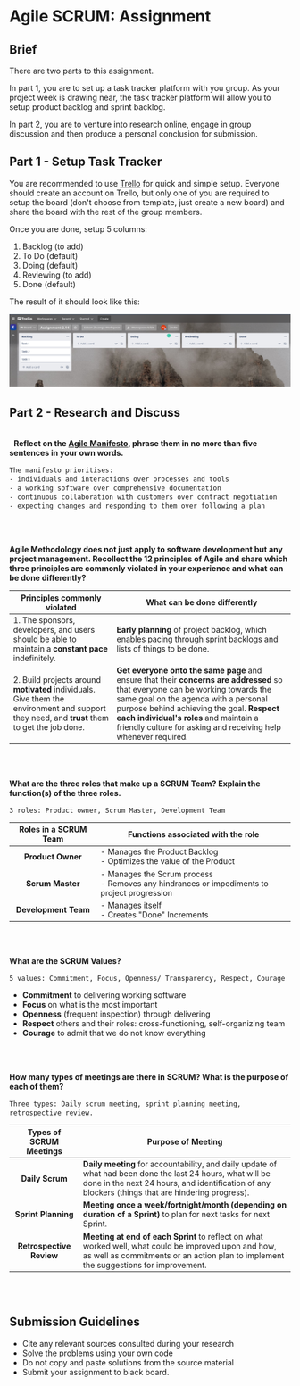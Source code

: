 # Agile SCRUM: Assignment

## Brief

There are two parts to this assignment. 

In part 1, you are to set up a task tracker platform with you group. As your project week is drawing near, the task tracker platform will allow you to setup product backlog and sprint backlog.

In part 2, you are to venture into research online, engage in group discussion and then produce a personal conclusion for submission.

## Part 1 - Setup Task Tracker

You are recommended to use [Trello](https://trello.com/) for quick and simple setup. Everyone should create an account on Trello, but only one of you are required to setup the board (don't choose from template, just create a new board) and share the board with the rest of the group members. 

Once you are done, setup 5 columns:
1. Backlog (to add)
1. To Do (default)
1. Doing (default)
1. Reviewing (to add)
1. Done (default)

The result of it should look like this:

<img src="./assets/images/trello.png" />


## Part 2 - Research and Discuss
\
&nbsp;
**Reflect on the [Agile Manifesto](https://agilemanifesto.org/), phrase them in no more than five sentences in your own words.**

```
The manifesto prioritises:
- individuals and interactions over processes and tools
- a working software over comprehensive documentation
- continuous collaboration with customers over contract negotiation
- expecting changes and responding to them over following a plan
```

\
&nbsp;

**Agile Methodology does not just apply to software development but any project management. Recollect the 12 principles of Agile and share which three principles are commonly violated in your experience and what can be done differently?**

| **Principles commonly violated** | **What can be done differently** |
|----------------------------------|----------------------------------|
|1. The sponsors, developers, and users should be able to maintain a **constant pace** indefinitely.| **Early planning** of project backlog, which enables pacing through sprint backlogs and lists of things to be done.|
|2. Build projects around **motivated** individuals. Give them the environment and support they need, and **trust** them to get the job done.| **Get everyone onto the same page** and ensure that their **concerns are addressed** so that everyone can be working towards the same goal on the agenda with a personal purpose behind achieving the goal. **Respect each individual's roles** and maintain a friendly culture for asking and receiving help whenever required. | 3. Business people and developers must **work together daily** throughout the project. | **Manage and clarify expectations** before embarking on project that each working day should start with a short meeting to update relevant stakeholders or parties on the status and progress of project (including blockers). |

\
&nbsp;

**What are the three roles that make up a SCRUM Team? Explain the function(s) of the three roles.**

```
3 roles: Product owner, Scrum Master, Development Team
```
| Roles in a SCRUM Team | Functions associated with the role |
|       :------:        |------------------------------------|
| **Product Owner** | - Manages the Product Backlog<br/>- Optimizes the value of the Product |
| **Scrum Master** | - Manages the Scrum process<br/>- Removes any hindrances or impediments to project progression |
| **Development Team** | - Manages itself<br/>- Creates "Done" Increments|

\
&nbsp;

**What are the SCRUM Values?**

```
5 values: Commitment, Focus, Openness/ Transparency, Respect, Courage
```
- **Commitment** to delivering working software
- **Focus** on what is the most important
- **Openness** (frequent inspection) through delivering
- **Respect** others and their roles: cross-functioning, self-organizing team
- **Courage** to admit that we do not know everything

\
&nbsp;

**How many types of meetings are there in SCRUM? What is the purpose of each of them?**

```
Three types: Daily scrum meeting, sprint planning meeting, retrospective review.
```
| Types of SCRUM Meetings | Purpose of Meeting |
|       :------:          |--------------------|
| **Daily Scrum** | **Daily meeting** for accountability, and daily update of what had been done the last 24 hours, what will be done in the next 24 hours, and identification of any blockers (things that are hindering progress).
| **Sprint Planning** | **Meeting once a week/fortnight/month (depending on duration of a Sprint)** to plan for next tasks for next Sprint. 
| **Retrospective Review** | **Meeting at end of each Sprint** to reflect on what worked well, what could be improved upon and how, as well as commitments or an action plan to implement the suggestions for improvement.

\
&nbsp;
## Submission Guidelines

- Cite any relevant sources consulted during your research
- Solve the problems using your own code
- Do not copy and paste solutions from the source material
- Submit your assignment to black board.

